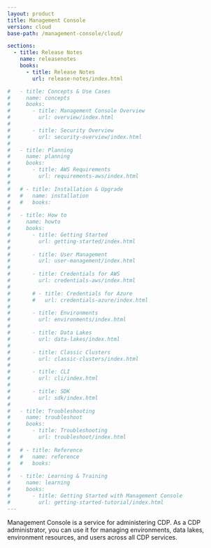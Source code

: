 ```yaml
---
layout: product
title: Management Console
version: cloud
base-path: /management-console/cloud/

sections:
  - title: Release Notes
    name: releasenotes
    books:
      - title: Release Notes
        url: release-notes/index.html

#   - title: Concepts & Use Cases
#     name: concepts
#     books:
#       - title: Management Console Overview
#         url: overview/index.html
#
#       - title: Security Overview
#         url: security-overview/index.html
#
#   - title: Planning
#     name: planning
#     books:
#       - title: AWS Requirements
#         url: requirements-aws/index.html
#
#   # - title: Installation & Upgrade
#   #   name: installation
#   #   books:
#
#   - title: How to
#     name: howto
#     books:
#       - title: Getting Started
#         url: getting-started/index.html
#
#       - title: User Management
#         url: user-management/index.html
#
#       - title: Credentials for AWS
#         url: credentials-aws/index.html
#
#       # - title: Credentials for Azure
#       #   url: credentials-azure/index.html
#
#       - title: Environments
#         url: environments/index.html
#
#       - title: Data Lakes
#         url: data-lakes/index.html
#
#       - title: Classic Clusters
#         url: classic-clusters/index.html
#
#       - title: CLI
#         url: cli/index.html
#
#       - title: SDK
#         url: sdk/index.html
#
#   - title: Troubleshooting
#     name: troubleshoot
#     books:
#       - title: Troubleshooting
#         url: troubleshoot/index.html
#
#   # - title: Reference
#   #   name: reference
#   #   books:
#
#   - title: Learning & Training
#     name: learning
#     books:
#       - title: Getting Started with Management Console
#         url: getting-started-tutorial/index.html
---
```

Management Console is a service for administering CDP. As a CDP
administrator, you can use it for managing environments, data lakes,
environment resources, and users across all CDP services.
